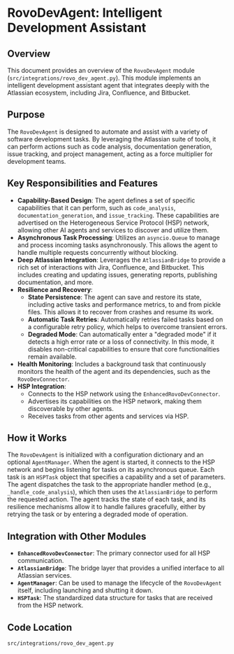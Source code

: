 # RovoDevAgent: Intelligent Development Assistant

## Overview

This document provides an overview of the `RovoDevAgent` module (`src/integrations/rovo_dev_agent.py`). This module implements an intelligent development assistant agent that integrates deeply with the Atlassian ecosystem, including Jira, Confluence, and Bitbucket.

## Purpose

The `RovoDevAgent` is designed to automate and assist with a variety of software development tasks. By leveraging the Atlassian suite of tools, it can perform actions such as code analysis, documentation generation, issue tracking, and project management, acting as a force multiplier for development teams.

## Key Responsibilities and Features

*   **Capability-Based Design**: The agent defines a set of specific capabilities that it can perform, such as `code_analysis`, `documentation_generation`, and `issue_tracking`. These capabilities are advertised on the Heterogeneous Service Protocol (HSP) network, allowing other AI agents and services to discover and utilize them.
*   **Asynchronous Task Processing**: Utilizes an `asyncio.Queue` to manage and process incoming tasks asynchronously. This allows the agent to handle multiple requests concurrently without blocking.
*   **Deep Atlassian Integration**: Leverages the `AtlassianBridge` to provide a rich set of interactions with Jira, Confluence, and Bitbucket. This includes creating and updating issues, generating reports, publishing documentation, and more.
*   **Resilience and Recovery**:
    *   **State Persistence**: The agent can save and restore its state, including active tasks and performance metrics, to and from pickle files. This allows it to recover from crashes and resume its work.
    *   **Automatic Task Retries**: Automatically retries failed tasks based on a configurable retry policy, which helps to overcome transient errors.
    *   **Degraded Mode**: Can automatically enter a "degraded mode" if it detects a high error rate or a loss of connectivity. In this mode, it disables non-critical capabilities to ensure that core functionalities remain available.
*   **Health Monitoring**: Includes a background task that continuously monitors the health of the agent and its dependencies, such as the `RovoDevConnector`.
*   **HSP Integration**: 
    *   Connects to the HSP network using the `EnhancedRovoDevConnector`.
    *   Advertises its capabilities on the HSP network, making them discoverable by other agents.
    *   Receives tasks from other agents and services via HSP.

## How it Works

The `RovoDevAgent` is initialized with a configuration dictionary and an optional `AgentManager`. When the agent is started, it connects to the HSP network and begins listening for tasks on its asynchronous queue. Each task is an `HSPTask` object that specifies a capability and a set of parameters. The agent dispatches the task to the appropriate handler method (e.g., `_handle_code_analysis`), which then uses the `AtlassianBridge` to perform the requested action. The agent tracks the state of each task, and its resilience mechanisms allow it to handle failures gracefully, either by retrying the task or by entering a degraded mode of operation.

## Integration with Other Modules

*   **`EnhancedRovoDevConnector`**: The primary connector used for all HSP communication.
*   **`AtlassianBridge`**: The bridge layer that provides a unified interface to all Atlassian services.
*   **`AgentManager`**: Can be used to manage the lifecycle of the `RovoDevAgent` itself, including launching and shutting it down.
*   **`HSPTask`**: The standardized data structure for tasks that are received from the HSP network.

## Code Location

`src/integrations/rovo_dev_agent.py`